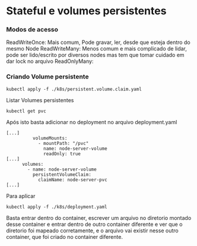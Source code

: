 # Stateful e volumes persistentes

### Modos de acesso

ReadWriteOnce: Mais comum, Pode gravar, ler, desde que esteja dentro do mesmo Node
ReadWriteMany: Menos comum e mais complicado de lidar, pode ser lido/escrito por diversos nodes mas tem que tomar cuidado em dar lock no arquivo 
ReadOnlyMany: 


### Criando Volume persistente

```
kubectl apply -f ./k8s/persistent.volume.claim.yaml 
```

Listar Volumes persistentes
```
kubectl get pvc
```

Após isto basta adicionar no deployment no arquivo deployment.yaml
```
[...]
          volumeMounts:
            - mountPath: "/pvc"
              name: node-server-volume
              readOnly: true
[...]
      volumes:
        - name: node-server-volume
          persistentVolumeClaim:
            claimName: node-server-pvc
[...]
```

Para aplicar
```
kubectl apply -f ./k8s/deployment.yaml
```

Basta entrar dentro do container, escrever um arquivo no diretorio montado desse container e entrar dentro de outro container diferente e ver que o diretorio foi mapeado corretamente, e o arquivo vai existir nesse outro container, que foi criado no container diferente.